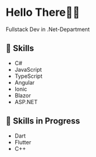 # Hello There😶‍🌫️

Fullstack Dev in .Net-Department

## 🚀 Skills
- C#
- JavaScript
- TypeScript
- Angular
- Ionic
- Blazor
- ASP.NET

## 🌱 Skills in Progress
- Dart
- Flutter
- C++
